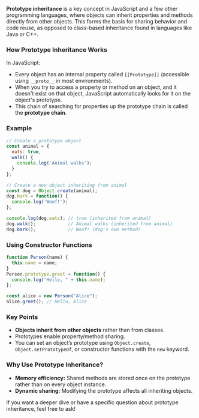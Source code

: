 **Prototype inheritance** is a key concept in JavaScript and a few other programming languages, where objects can inherit properties and methods directly from other objects. This forms the basis for sharing behavior and code reuse, as opposed to class-based inheritance found in languages like Java or C++.

### How Prototype Inheritance Works

In JavaScript:
- Every object has an internal property called `[[Prototype]]` (accessible using `__proto__` in most environments).
- When you try to access a property or method on an object, and it doesn't exist on that object, JavaScript automatically looks for it on the object's prototype.
- This chain of searching for properties up the prototype chain is called the **prototype chain**.

### Example

```javascript
// Create a prototype object
const animal = {
  eats: true,
  walk() {
    console.log('Animal walks');
  }
};

// Create a new object inheriting from animal
const dog = Object.create(animal);
dog.bark = function() {
  console.log('Woof!');
};

console.log(dog.eats); // true (inherited from animal)
dog.walk();            // Animal walks (inherited from animal)
dog.bark();            // Woof! (dog's own method)
```

### Using Constructor Functions

```javascript
function Person(name) {
  this.name = name;
}
Person.prototype.greet = function() {
  console.log("Hello, " + this.name);
};

const alice = new Person("Alice");
alice.greet(); // Hello, Alice
```

### Key Points

- **Objects inherit from other objects** rather than from classes.
- Prototypes enable property/method sharing.
- You can set an object’s prototype using `Object.create`, `Object.setPrototypeOf`, or constructor functions with the `new` keyword.

### Why Use Prototype Inheritance?

- **Memory efficiency:** Shared methods are stored once on the prototype rather than on every object instance.
- **Dynamic sharing:** Modifying the prototype affects all inheriting objects.

If you want a deeper dive or have a specific question about prototype inheritance, feel free to ask!
